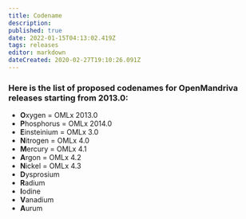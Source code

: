 ```yaml
---
title: Codename
description: 
published: true
date: 2022-01-15T04:13:02.419Z
tags: releases
editor: markdown
dateCreated: 2020-02-27T19:10:26.091Z
---
```


### Here is the list of proposed codenames for OpenMandriva releases starting from 2013.0:

- **O**xygen = OMLx 2013.0
- **P**hosphorus = OMLx 2014.0
- **E**insteinium = OMLx 3.0
- **N**itrogen = OMLx 4.0
- **M**ercury = OMLx 4.1
- **A**rgon = OMLx 4.2
- **N**ickel = OMLx 4.3
- **D**ysprosium
- **R**adium
- **I**odine
- **V**anadium
- **A**urum